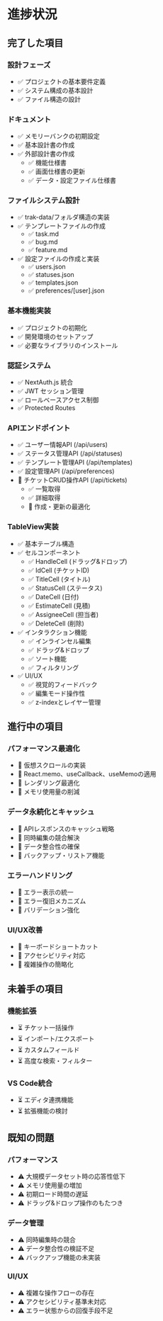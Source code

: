 # 進捗状況

## 完了した項目

### 設計フェーズ
- ✅ プロジェクトの基本要件定義
- ✅ システム構成の基本設計
- ✅ ファイル構造の設計

### ドキュメント
- ✅ メモリーバンクの初期設定
- ✅ 基本設計書の作成
- ✅ 外部設計書の作成
  - ✅ 機能仕様書
  - ✅ 画面仕様書の更新
  - ✅ データ・設定ファイル仕様書

### ファイルシステム設計
- ✅ trak-data/フォルダ構造の実装
- ✅ テンプレートファイルの作成
  - ✅ task.md
  - ✅ bug.md
  - ✅ feature.md
- ✅ 設定ファイルの作成と実装
  - ✅ users.json
  - ✅ statuses.json
  - ✅ templates.json
  - ✅ preferences/[user].json

### 基本機能実装
- ✅ プロジェクトの初期化
- ✅ 開発環境のセットアップ
- ✅ 必要なライブラリのインストール

### 認証システム
- ✅ NextAuth.js 統合
- ✅ JWT セッション管理
- ✅ ロールベースアクセス制御
- ✅ Protected Routes

### APIエンドポイント
- ✅ ユーザー情報API (/api/users)
- ✅ ステータス管理API (/api/statuses)
- ✅ テンプレート管理API (/api/templates)
- ✅ 設定管理API (/api/preferences)
- 🔄 チケットCRUD操作API (/api/tickets)
  - ✅ 一覧取得
  - ✅ 詳細取得
  - 🔄 作成・更新の最適化

### TableView実装
- ✅ 基本テーブル構造
- ✅ セルコンポーネント
  - ✅ HandleCell (ドラッグ&ドロップ)
  - ✅ IdCell (チケットID)
  - ✅ TitleCell (タイトル)
  - ✅ StatusCell (ステータス)
  - ✅ DateCell (日付)
  - ✅ EstimateCell (見積)
  - ✅ AssigneeCell (担当者)
  - ✅ DeleteCell (削除)
- ✅ インタラクション機能
  - ✅ インラインセル編集
  - ✅ ドラッグ&ドロップ
  - ✅ ソート機能
  - ✅ フィルタリング
- ✅ UI/UX
  - ✅ 視覚的フィードバック
  - ✅ 編集モード操作性
  - ✅ z-indexとレイヤー管理

## 進行中の項目

### パフォーマンス最適化
- 🔄 仮想スクロールの実装
- 🔄 React.memo、useCallback、useMemoの適用
- 🔄 レンダリング最適化
- 🔄 メモリ使用量の削減

### データ永続化とキャッシュ
- 🔄 APIレスポンスのキャッシュ戦略
- 🔄 同時編集の競合解決
- 🔄 データ整合性の確保
- 🔄 バックアップ・リストア機能

### エラーハンドリング
- 🔄 エラー表示の統一
- 🔄 エラー復旧メカニズム
- 🔄 バリデーション強化

### UI/UX改善
- 🔄 キーボードショートカット
- 🔄 アクセシビリティ対応
- 🔄 複雑操作の簡略化

## 未着手の項目

### 機能拡張
- ⏳ チケット一括操作
- ⏳ インポート/エクスポート
- ⏳ カスタムフィールド
- ⏳ 高度な検索・フィルター

### VS Code統合
- ⏳ エディタ連携機能
- ⏳ 拡張機能の検討

## 既知の問題

### パフォーマンス
- ⚠️ 大規模データセット時の応答性低下
- ⚠️ メモリ使用量の増加
- ⚠️ 初期ロード時間の遅延
- ⚠️ ドラッグ&ドロップ操作のもたつき

### データ管理
- ⚠️ 同時編集時の競合
- ⚠️ データ整合性の検証不足
- ⚠️ バックアップ機能の未実装

### UI/UX
- ⚠️ 複雑な操作フローの存在
- ⚠️ アクセシビリティ基準未対応
- ⚠️ エラー状態からの回復手段不足
